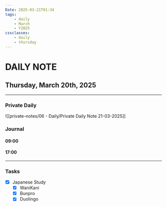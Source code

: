 ```yaml
---
Date: 2025-03-21T01:34
tags:
    - daily
    - March
    - Y2025
cssclasses:
    - daily
    - thursday
---
```

# DAILY NOTE
## Thursday, March 20th, 2025
***
### Private Daily

![[private-notes/06 - Daily/Private Daily Note 21-03-2025]]

### Journal

#### 09:00

#### 17:00

***
### Tasks
- [x] Japanese Study
    - [x] WaniKani
    - [x] Bunpro
    - [x] Duolingo